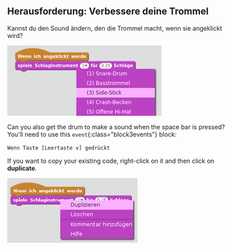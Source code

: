 ## Herausforderung: Verbessere deine Trommel

Kannst du den Sound ändern, den die Trommel macht, wenn sie angeklickt wird?

![Screenshot](images/band-drum-sound.png)

Can you also get the drum to make a sound when the space bar is pressed? You'll need to use this `event`{:class="block3events"} block:

```blocks3
Wenn Taste [Leertaste v] gedrückt
```

If you want to copy your existing code, right-click on it and then click on **duplicate**.

![screenshot](images/band-duplicate-code.png)